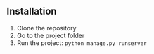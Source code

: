 ## Installation

1. Clone the repository
2. Go to the project folder 
3. Run the project: `python manage.py runserver`
 